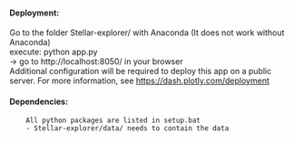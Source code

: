 #### Deployment:
Go to the folder Stellar-explorer/ with Anaconda (It does not work without Anaconda)  
 execute: python app.py  
    -> go to http://localhost:8050/ in your browser  
Additional configuration will be required to deploy this app on a public server. For more information, see https://dash.plotly.com/deployment

#### Dependencies:
        All python packages are listed in setup.bat  
        - Stellar-explorer/data/ needs to contain the data
        
